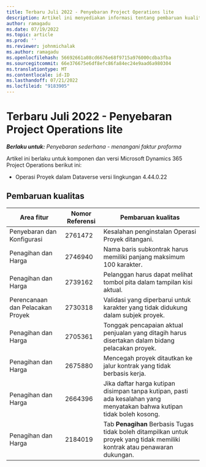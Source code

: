 ```yaml
---
title: Terbaru Juli 2022 - Penyebaran Project Operations lite
description: Artikel ini menyediakan informasi tentang pembaruan kualitas yang tersedia dalam rilis Juli 2022 penyebaran Microsoft Dynamics 365 Project Operations lite.
author: ramagadu
ms.date: 07/19/2022
ms.topic: article
ms.prod: ''
ms.reviewer: johnmichalak
ms.author: ramagadu
ms.openlocfilehash: 56692661a08cd6676e68f9715a976000cdba3fba
ms.sourcegitcommit: 66e376675e6df8efc86fa84ec24e9aad6a980304
ms.translationtype: MT
ms.contentlocale: id-ID
ms.lasthandoff: 07/21/2022
ms.locfileid: "9183905"
---
```

# <a name="whats-new-july-2022---project-operations-lite-deployment"></a>Terbaru Juli 2022 - Penyebaran Project Operations lite

_**Berlaku untuk:** Penyebaran sederhana - menangani faktur proforma_

Artikel ini berlaku untuk komponen dan versi Microsoft Dynamics 365 Project Operations berikut ini:

- Operasi Proyek dalam Dataverse versi lingkungan 4.44.0.22

## <a name="quality-updates"></a>Pembaruan kualitas

| Area fitur | Nomor Referensi | Pembaruan kualitas |
| --- | --- | --- |
| Penyebaran dan Konfigurasi | 2761472 | Kesalahan penginstalan Operasi Proyek ditangani. |
| Penagihan dan Harga | 2746940 | Nama baris subkontrak harus memiliki panjang maksimum 100 karakter. |
| Penagihan dan Harga | 2739162 | Pelanggan harus dapat melihat tombol pita dalam tampilan kisi aktual. |
| Perencanaan dan Pelacakan Proyek | 2730318 | Validasi yang diperbarui untuk karakter yang tidak didukung dalam subjek proyek. |
| Penagihan dan Harga | 2705361 | Tonggak pencapaian aktual penjualan yang ditagih harus disertakan dalam bidang pelacakan proyek. |
| Penagihan dan Harga | 2675880 | Mencegah proyek ditautkan ke jalur kontrak yang tidak berbasis kerja. |
| Penagihan dan Harga | 2664396 | Jika daftar harga kutipan disimpan tanpa kutipan, pasti ada kesalahan yang menyatakan bahwa kutipan tidak boleh kosong. |
| Penagihan dan Harga | 2184019 | Tab **Penagihan** Berbasis Tugas tidak boleh ditampilkan untuk proyek yang tidak memiliki kontrak atau penawaran dukungan. |
